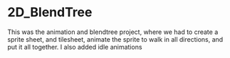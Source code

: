 # 2D_BlendTree
 This was the animation and blendtree project, where we had to create a sprite sheet, and tilesheet, animate the sprite to walk in all directions, and put it all together. I also added idle animations
